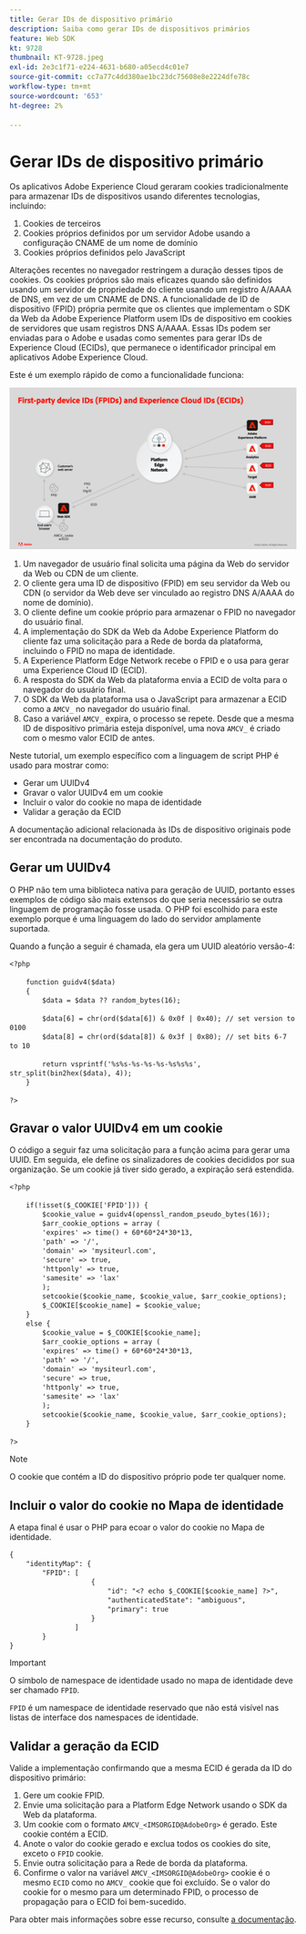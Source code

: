 ```yaml
---
title: Gerar IDs de dispositivo primário
description: Saiba como gerar IDs de dispositivos primários
feature: Web SDK
kt: 9728
thumbnail: KT-9728.jpeg
exl-id: 2e3c1f71-e224-4631-b680-a05ecd4c01e7
source-git-commit: cc7a77c4dd380ae1bc23dc75608e8e2224dfe78c
workflow-type: tm+mt
source-wordcount: '653'
ht-degree: 2%

---
```


# Gerar IDs de dispositivo primário

Os aplicativos Adobe Experience Cloud geraram cookies tradicionalmente para armazenar IDs de dispositivos usando diferentes tecnologias, incluindo:

1. Cookies de terceiros
1. Cookies próprios definidos por um servidor Adobe usando a configuração CNAME de um nome de domínio
1. Cookies próprios definidos pelo JavaScript

Alterações recentes no navegador restringem a duração desses tipos de cookies. Os cookies próprios são mais eficazes quando são definidos usando um servidor de propriedade do cliente usando um registro A/AAAA de DNS, em vez de um CNAME de DNS. A funcionalidade de ID de dispositivo (FPID) própria permite que os clientes que implementam o SDK da Web da Adobe Experience Platform usem IDs de dispositivo em cookies de servidores que usam registros DNS A/AAAA. Essas IDs podem ser enviadas para o Adobe e usadas como sementes para gerar IDs de Experience Cloud (ECIDs), que permanece o identificador principal em aplicativos Adobe Experience Cloud.

Este é um exemplo rápido de como a funcionalidade funciona:

![IDs de dispositivo primário (FPIDs) e Experience Cloud IDs (ECIDs)](../assets/kt-9728.png)

1. Um navegador de usuário final solicita uma página da Web do servidor da Web ou CDN de um cliente.
1. O cliente gera uma ID de dispositivo (FPID) em seu servidor da Web ou CDN (o servidor da Web deve ser vinculado ao registro DNS A/AAAA do nome de domínio).
1. O cliente define um cookie próprio para armazenar o FPID no navegador do usuário final.
1. A implementação do SDK da Web da Adobe Experience Platform do cliente faz uma solicitação para a Rede de borda da plataforma, incluindo o FPID no mapa de identidade.
1. A Experience Platform Edge Network recebe o FPID e o usa para gerar uma Experience Cloud ID (ECID).
1. A resposta do SDK da Web da plataforma envia a ECID de volta para o navegador do usuário final.
1. O SDK da Web da plataforma usa o JavaScript para armazenar a ECID como a `AMCV_` no navegador do usuário final.
1. Caso a variável `AMCV_` expira, o processo se repete. Desde que a mesma ID de dispositivo primária esteja disponível, uma nova `AMCV_` é criado com o mesmo valor ECID de antes.

Neste tutorial, um exemplo específico com a linguagem de script PHP é usado para mostrar como:

* Gerar um UUIDv4
* Gravar o valor UUIDv4 em um cookie
* Incluir o valor do cookie no mapa de identidade
* Validar a geração da ECID

A documentação adicional relacionada às IDs de dispositivo originais pode ser encontrada na documentação do produto.

## Gerar um UUIDv4

O PHP não tem uma biblioteca nativa para geração de UUID, portanto esses exemplos de código são mais extensos do que seria necessário se outra linguagem de programação fosse usada. O PHP foi escolhido para este exemplo porque é uma linguagem do lado do servidor amplamente suportada.


Quando a função a seguir é chamada, ela gera um UUID aleatório versão-4:

```
<?php
    
    function guidv4($data)
    {
        $data = $data ?? random_bytes(16);

        $data[6] = chr(ord($data[6]) & 0x0f | 0x40); // set version to 0100
        $data[8] = chr(ord($data[8]) & 0x3f | 0x80); // set bits 6-7 to 10

        return vsprintf('%s%s-%s-%s-%s-%s%s%s', str_split(bin2hex($data), 4));
    }

?>
```

## Gravar o valor UUIDv4 em um cookie

O código a seguir faz uma solicitação para a função acima para gerar uma UUID. Em seguida, ele define os sinalizadores de cookies decididos por sua organização. Se um cookie já tiver sido gerado, a expiração será estendida.

```
<?php

    if(!isset($_COOKIE['FPID'])) {
        $cookie_value = guidv4(openssl_random_pseudo_bytes(16));        
        $arr_cookie_options = array (
        'expires' => time() + 60*60*24*30*13,
        'path' => '/',
        'domain' => 'mysiteurl.com',
        'secure' => true,
        'httponly' => true,
        'samesite' => 'lax'
        );
        setcookie($cookie_name, $cookie_value, $arr_cookie_options);
        $_COOKIE[$cookie_name] = $cookie_value;
    }
    else {
        $cookie_value = $_COOKIE[$cookie_name];
        $arr_cookie_options = array (
        'expires' => time() + 60*60*24*30*13,
        'path' => '/',
        'domain' => 'mysiteurl.com',
        'secure' => true,
        'httponly' => true,
        'samesite' => 'lax'
        );
        setcookie($cookie_name, $cookie_value, $arr_cookie_options);
    }

?>
```

>[!NOTE]
>
>O cookie que contém a ID do dispositivo próprio pode ter qualquer nome.

## Incluir o valor do cookie no Mapa de identidade

A etapa final é usar o PHP para ecoar o valor do cookie no Mapa de identidade.


```
{
    "identityMap": {
        "FPID": [
                    {
                        "id": "<? echo $_COOKIE[$cookie_name] ?>",
                        "authenticatedState": "ambiguous",
                        "primary": true
                    }
                ]
        }
}
```

>[!IMPORTANT]
>
>O símbolo de namespace de identidade usado no mapa de identidade deve ser chamado `FPID`.
>
> `FPID` é um namespace de identidade reservado que não está visível nas listas de interface dos namespaces de identidade.


## Validar a geração da ECID

Valide a implementação confirmando que a mesma ECID é gerada da ID do dispositivo primário:

1. Gere um cookie FPID.
1. Envie uma solicitação para a Platform Edge Network usando o SDK da Web da plataforma.
1. Um cookie com o formato `AMCV_<IMSORGID@AdobeOrg>` é gerado. Este cookie contém a ECID.
1. Anote o valor do cookie gerado e exclua todos os cookies do site, exceto o `FPID` cookie.
1. Envie outra solicitação para a Rede de borda da plataforma.
1. Confirme o valor na variável `AMCV_<IMSORGID@AdobeOrg>` cookie é o mesmo `ECID` como no `AMCV_` cookie que foi excluído. Se o valor do cookie for o mesmo para um determinado FPID, o processo de propagação para o ECID foi bem-sucedido.

Para obter mais informações sobre esse recurso, consulte [a documentação](https://experienceleague.adobe.com/docs/experience-platform/edge/identity/first-party-device-ids.html).
